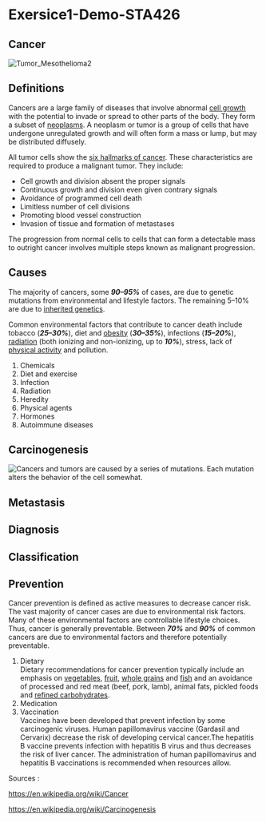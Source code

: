 # Exersice1-Demo-STA426
## Cancer

![Tumor_Mesothelioma2](https://en.wikipedia.org/wiki/Cancer#/media/File:Tumor_Mesothelioma2_legend.jpg)


## Definitions

Cancers are a large family of diseases that involve abnormal [cell growth](https://en.wikipedia.org/wiki/Cell_growth) with the potential to invade or spread to other parts of the body. They form a subset of [neoplasms](https://en.wikipedia.org/wiki/Neoplasm). A neoplasm or tumor is a group of cells that have undergone unregulated growth and will often form a mass or lump, but may be distributed diffusely.

All tumor cells show the [six hallmarks of cancer](https://en.wikipedia.org/wiki/The_Hallmarks_of_Cancer). These characteristics are required to produce a malignant tumor. They include:

* Cell growth and division absent the proper signals
* Continuous growth and division even given contrary signals
* Avoidance of programmed cell death
* Limitless number of cell divisions
* Promoting blood vessel construction
* Invasion of tissue and formation of metastases

The progression from normal cells to cells that can form a detectable mass to outright cancer involves multiple steps known as malignant progression.

## Causes

The majority of cancers, some **_90–95%_** of cases, are due to genetic mutations from environmental and lifestyle factors. The remaining 5–10% are due to [inherited genetics](https://en.wikipedia.org/wiki/Heredity).

Common environmental factors that contribute to cancer death include tobacco (**_25–30%_**), diet and [obesity](https://en.wikipedia.org/wiki/Obesity) (**_30–35%_**), infections (**_15–20%_**), [radiation](https://en.wikipedia.org/wiki/Radiation) (both ionizing and non-ionizing, up to **_10%_**), stress, lack of [physical activity](https://en.wikipedia.org/wiki/Exercise) and pollution.

1. Chemicals
2. Diet and exercise
3. Infection
4. Radiation
5. Heredity
6. Physical agents
7. Hormones
8. Autoimmune diseases

## Carcinogenesis

![Cancers and tumors are caused by a series of mutations. Each mutation alters the behavior of the cell somewhat.](https://en.wikipedia.org/wiki/Carcinogenesis#/media/File:Cancer_requires_multiple_mutations_from_NIHen.png)

## Metastasis

## Diagnosis

## Classification

## Prevention

Cancer prevention is defined as active measures to decrease cancer risk. The vast majority of cancer cases are due to environmental risk factors. Many of these environmental factors are controllable lifestyle choices. Thus, cancer is generally preventable. Between **_70%_** and **_90%_** of common cancers are due to environmental factors and therefore potentially preventable.

1. Dietary  
Dietary recommendations for cancer prevention typically include an emphasis on [vegetables](https://en.wikipedia.org/wiki/Vegetable), [fruit](https://en.wikipedia.org/wiki/Fruit), [whole grains](https://en.wikipedia.org/wiki/Whole_grain) and [fish](https://en.wikipedia.org/wiki/Fish) and an avoidance of processed and red meat (beef, pork, lamb), animal fats, pickled foods and [refined carbohydrates](https://en.wikipedia.org/wiki/Carbohydrate#Nutrition).
2. Medication
3. Vaccination  
Vaccines have been developed that prevent infection by some carcinogenic viruses. Human papillomavirus vaccine (Gardasil and Cervarix) decrease the risk of developing cervical cancer.The hepatitis B vaccine prevents infection with hepatitis B virus and thus decreases the risk of liver cancer. The administration of human papillomavirus and hepatitis B vaccinations is recommended when resources allow.

Sources : 

https://en.wikipedia.org/wiki/Cancer

https://en.wikipedia.org/wiki/Carcinogenesis
